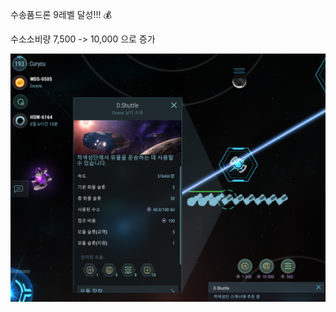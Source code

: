 수송품드론 9레벨 달성!!! :moneybag:  

수소소비량 7,500 -> 10,000 으로 증가  

![](../assets/20210626_Lv9_Shipment_Drone.png)  
 